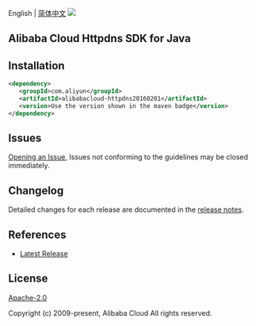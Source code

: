 English | [简体中文](README-CN.md)
![](https://aliyunsdk-pages.alicdn.com/icons/AlibabaCloud.svg)

## Alibaba Cloud Httpdns SDK for Java

## Installation

```xml
<dependency>
   <groupId>com.aliyun</groupId>
   <artifactId>alibabacloud-httpdns20160201</artifactId>
   <version>Use the version shown in the maven badge</version>
</dependency>
```

## Issues
[Opening an Issue](https://github.com/aliyun/alibabacloud-java-async-sdk/issues/new), Issues not conforming to the guidelines may be closed immediately.

## Changelog
Detailed changes for each release are documented in the [release notes](./ChangeLog.txt).

## References
* [Latest Release](https://github.com/aliyun/alibabacloud-async-java-sdk/)

## License
[Apache-2.0](http://www.apache.org/licenses/LICENSE-2.0)

Copyright (c) 2009-present, Alibaba Cloud All rights reserved.